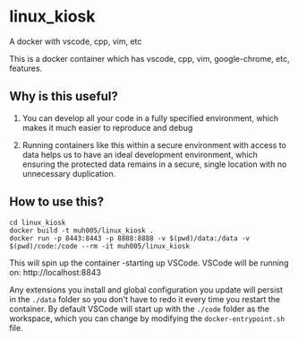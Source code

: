 # linux_kiosk
A docker with vscode, cpp, vim, etc

This is a docker container which has vscode, cpp, vim, google-chrome, etc, features.  

## Why is this useful?  
1. You can develop all your code in a fully specified environment, which makes it much easier to reproduce and debug

2. Running containers like this within a secure environment with access to data helps us to have an ideal development environment, which ensuring the protected data remains in a secure, single location with no unnecessary duplication.  

## How to use this?  
```
cd linux_kiosk  
docker build -t muh005/linux_kiosk .  
docker run -p 8443:8443 -p 8888:8888 -v $(pwd)/data:/data -v $(pwd)/code:/code --rm -it muh005/linux_kiosk  

```
This will spin up the container -starting up VSCode.
VSCode will be running on:
http://localhost:8843  

Any extensions you install and global configuration you update will persist in the `./data` folder so you don't have to redo it every time you restart the container. By default VSCode will start up with the `./code` folder as the workspace, which you can change by modifying the `docker-entrypoint.sh` file.

